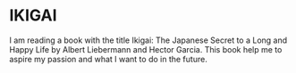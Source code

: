 # IKIGAI

I am reading a book with the title Ikigai: The Japanese Secret to a Long and Happy Life by Albert Liebermann and Hector Garcia. This book help me to aspire my passion and what I want to do in the future. 

